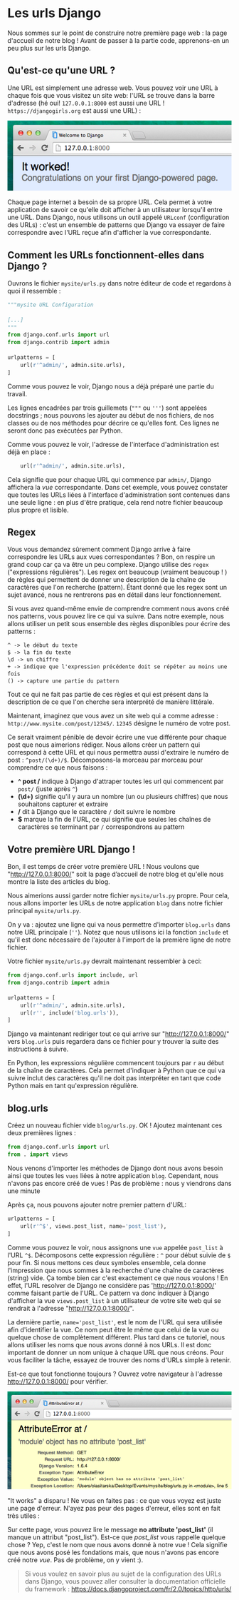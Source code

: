 # Les urls Django

Nous sommes sur le point de construire notre première page web : la page d'accueil de notre blog ! Avant de passer à la partie code, apprenons-en un peu plus sur les urls Django.

## Qu'est-ce qu'une URL ?

Une URL est simplement une adresse web. Vous pouvez voir une URL à chaque fois que vous visitez un site web: l'URL se trouve dans la barre d'adresse (hé oui! `127.0.0.1:8000` est aussi une URL ! `https://djangogirls.org` est aussi une URL) :

![Url][1]

 [1]: images/url.png

Chaque page internet a besoin de sa propre URL. Cela permet à votre application de savoir ce qu'elle doit afficher à un utilisateur lorsqu'il entre une URL. Dans Django, nous utilisons un outil appelé `URLconf` (configuration des URLs) : c'est un ensemble de patterns que Django va essayer de faire correspondre avec l'URL reçue afin d'afficher la vue correspondante.

## Comment les URLs fonctionnent-elles dans Django ?

Ouvrons le fichier `mysite/urls.py` dans notre éditeur de code et regardons à quoi il ressemble :

```python
"""mysite URL Configuration

[...]
"""
from django.conf.urls import url
from django.contrib import admin

urlpatterns = [
    url(r'^admin/', admin.site.urls),
]
```

Comme vous pouvez le voir, Django nous a déjà préparé une partie du travail.

Les lignes encadrées par trois guillemets (`"""` ou `'''`) sont appelées docstrings ; nous pouvons les ajouter au début de nos fichiers, de nos classes ou de nos méthodes pour décrire ce qu'elles font. Ces lignes ne seront donc pas exécutées par Python.

Comme vous pouvez le voir, l'adresse de l'interface d'administration est déjà en place :

```python
    url(r'^admin/', admin.site.urls),
```

Cela signifie que pour chaque URL qui commence par `admin/`, Django affichera la *vue* correspondante. Dans cet exemple, vous pouvez constater que toutes les URLs liées à l'interface d'administration sont contenues dans une seule ligne : en plus d'être pratique, cela rend notre fichier beaucoup plus propre et lisible.

## Regex

Vous vous demandez sûrement comment Django arrive à faire correspondre les URLs aux vues correspondantes ? Bon, on respire un grand coup car ça va être un peu complexe. Django utilise des `regex` ("expressions régulières"). Les regex ont beaucoup (vraiment beaucoup ! ) de règles qui permettent de donner une description de la chaîne de caractères que l'on recherche (pattern). Étant donné que les regex sont un sujet avancé, nous ne rentrerons pas en détail dans leur fonctionnement.

Si vous avez quand-même envie de comprendre comment nous avons créé nos patterns, vous pouvez lire ce qui va suivre. Dans notre exemple, nous allons utiliser un petit sous ensemble des règles disponibles pour écrire des patterns :

    ^ -> le début du texte
    $ -> la fin du texte
    \d -> un chiffre
    + -> indique que l'expression précédente doit se répéter au moins une fois
    () -> capture une partie du pattern


Tout ce qui ne fait pas partie de ces règles et qui est présent dans la description de ce que l'on cherche sera interprété de manière littérale.

Maintenant, imaginez que vous avez un site web qui a comme adresse : `http://www.mysite.com/post/12345/`. `12345` désigne le numéro de votre post.

Ce serait vraiment pénible de devoir écrire une vue différente pour chaque post que nous aimerions rédiger. Nous allons créer un pattern qui correspond à cette URL et qui nous permettra aussi d'extraire le numéro de post : `^post/(\d+)/$`. Décomposons-la morceau par morceau pour comprendre ce que nous faisons :

*   **^ post /** indique à Django d'attraper toutes les url qui commencent par `post/` (juste après `^`)
*   **(\d+)** signifie qu'il y aura un nombre (un ou plusieurs chiffres) que nous souhaitons capturer et extraire
*   **/** dit à Django que le caractère `/` doit suivre le nombre
*   **$** marque la fin de l'URL, ce qui signifie que seules les chaînes de caractères se terminant par `/` correspondrons au pattern

## Votre première URL Django !

Bon, il est temps de créer votre première URL ! Nous voulons que "http://127.0.0.1:8000/" soit la page d’accueil de notre blog et qu'elle nous montre la liste des articles du blog.

Nous aimerions aussi garder notre fichier `mysite/urls.py` propre. Pour cela, nous allons importer les URLs de notre application `blog` dans notre fichier principal `mysite/urls.py`.

On y va : ajoutez une ligne qui va nous permettre d'importer `blog.urls` dans notre URL principale (`''`). Notez que nous utilisons ici la fonction `include` et qu'il est donc nécessaire de l'ajouter à l'import de la première ligne de notre fichier.


Votre fichier `mysite/urls.py` devrait maintenant ressembler à ceci:

```python
from django.conf.urls import include, url
from django.contrib import admin

urlpatterns = [
    url(r'^admin/', admin.site.urls),
    url(r'', include('blog.urls')),
]
```

Django va maintenant rediriger tout ce qui arrive sur "http://127.0.0.1:8000/" vers `blog.urls` puis regardera dans ce fichier pour y trouver la suite des instructions à suivre.

En Python, les expressions régulière commencent toujours par `r` au début de la chaîne de caractères. Cela permet d'indiquer à Python que ce qui va suivre inclut des caractères qu'il ne doit pas interpréter en tant que code Python mais en tant qu'expression régulière.

## blog.urls

Créez un nouveau fichier vide `blog/urls.py`. OK ! Ajoutez maintenant ces deux premières lignes :

```python
from django.conf.urls import url
from . import views
```

Nous venons d'importer les méthodes de Django dont nous avons besoin ainsi que toutes les `vues` liées à notre application `blog`. Cependant, nous n'avons pas encore créé de vues ! Pas de problème : nous y viendrons dans une minute

Après ça, nous pouvons ajouter notre premier pattern d'URL:

```python
urlpatterns = [
    url(r'^$', views.post_list, name='post_list'),
]
```

Comme vous pouvez le voir, nous assignons une `vue` appelée `post_list` à l'URL `^$`. Décomposons cette expression régulière : `^` pour début suivie de `$` pour fin. Si nous mettons ces deux symboles ensemble, cela donne l'impression que nous sommes à la recherche d'une chaîne de caractères (string) vide. Ça tombe bien car c'est exactement ce que nous voulons ! En effet, l'URL resolver de Django ne considère pas 'http://127.0.0.1:8000/' comme faisant partie de l'URL. Ce pattern va donc indiquer à Django d'afficher la vue `views.post_list` à un utilisateur de votre site web qui se rendrait à l'adresse "http://127.0.0.1:8000/".

La dernière partie, `name='post_list'`, est le nom de l'URL qui sera utilisée afin d'identifier la vue. Ce nom peut être le même que celui de la vue ou quelque chose de complètement différent. Plus tard dans ce tutoriel, nous allons utiliser les noms que nous avons donné à nos URLs. Il est donc important de donner un nom unique à chaque URL que nous créons. Pour vous faciliter la tâche, essayez de trouver des noms d'URLs simple à retenir.

Est-ce que tout fonctionne toujours ? Ouvrez votre navigateur à l'adresse http://127.0.0.1:8000/ pour vérifier.

![Erreur][2]

 [2]: images/error1.png

"It works" a disparu ! Ne vous en faites pas : ce que vous voyez est juste une page d'erreur. N'ayez pas peur des pages d'erreur, elles sont en fait très utiles :

Sur cette page, vous pouvez lire le message **no attribute 'post_list'** (il manque un attribut "post_list"). Est-ce que *post_list* vous rappelle quelque chose ? Yep, c'est le nom que nous avons donné à notre vue ! Cela signifie que nous avons posé les fondations mais, que nous n'avons pas encore créé notre *vue*. Pas de problème, on y vient :).

> Si vous voulez en savoir plus au sujet de la configuration des URLs dans Django, vous pouvez aller consulter la documentation officielle du framework : https://docs.djangoproject.com/fr/2.0/topics/http/urls/
